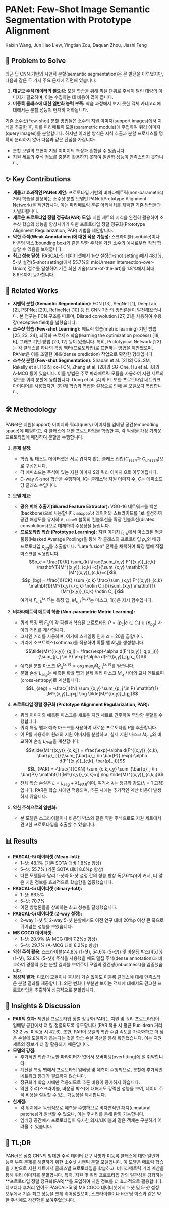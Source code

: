 # PANet: Few-Shot Image Semantic Segmentation with Prototype Alignment

Kaixin Wang, Jun Hao Liew, Yingtian Zou, Daquan Zhou, Jiashi Feng

## 🧩 Problem to Solve

최근 딥 CNN 기반의 시맨틱 분할(semantic segmentation)은 큰 발전을 이루었지만, 다음과 같은 두 가지 주요 문제에 직면해 있습니다:

1. **대규모 주석 데이터의 필요성:** 모델 학습을 위해 픽셀 단위로 주석이 달린 대량의 이미지가 필요하며, 이는 수집하는 데 비용이 많이 듭니다.
2. **미등록 클래스에 대한 일반화 능력 부족:** 학습 과정에서 보지 못한 객체 카테고리에 대해서는 분할 성능이 현저히 저하됩니다.

기존 소수샷(Few-shot) 분할 방법들은 소수의 지원 이미지(support images)에서 지식을 추출한 후, 이를 파라메트릭 모듈(parametric module)에 주입하여 쿼리 이미지(query images)를 분할합니다. 하지만 이러한 방식은 지식 추출과 분할 프로세스를 명확히 분리하지 않아 다음과 같은 단점을 가집니다:

- 분할 모델의 표현이 지원 이미지의 특징과 혼합될 수 있습니다.
- 지원 세트의 주석 정보를 충분히 활용하지 못하여 일반화 성능이 만족스럽지 못합니다.

## ✨ Key Contributions

- **새롭고 효과적인 PANet 제안:** 프로토타입 기반의 비파라메트릭(non-parametric) 거리 학습을 활용하는 소수샷 분할 모델인 PANet(Prototype Alignment Network)을 제안합니다. 이는 파라메트릭 분류 아키텍처를 채택한 기존 방법들과 차별화됩니다.
- **새로운 프로토타입 정렬 정규화(PAR) 도입:** 지원 세트의 지식을 완전히 활용하여 소수샷 학습의 성능을 향상시키기 위한 프로토타입 정렬 정규화(Prototype Alignment Regularization, PAR) 기법을 제안합니다.
- **약한 주석(Weak Annotations)에 대한 적용 가능성:** 스크라이블(scribble)이나 바운딩 박스(bounding box)와 같은 약한 주석을 가진 소수의 예시로부터 직접 학습할 수 있음을 보여줍니다.
- **최고 성능 달성:** PASCAL-5i 데이터셋에서 1-샷 설정(1-shot setting)에서 48.1%, 5-샷 설정(5-shot setting)에서 55.7%의 mIoU(mean Intersection-over-Union) 점수를 달성하여 기존 최신 기술(state-of-the-art)을 1.8%에서 최대 8.6%까지 능가합니다.

## 📎 Related Works

- **시맨틱 분할 (Semantic Segmentation):** FCN [13], SegNet [1], DeepLab [2], PSPNet [29], RefineNet [10] 등 딥 CNN 기반의 방법론들이 발전해왔습니다. 본 연구는 FCN 구조를 따르며, Dilated convolution [27, 2]을 사용하여 수용장(receptive field)을 넓혔습니다.
- **소수샷 학습 (Few-shot Learning):** 메트릭 학습(metric learning) 기반 방법 [25, 23, 24], 최적화 프로세스 학습(learning the optimization process) [18, 6], 그래프 기반 방법 [20, 12] 등이 있습니다. 특히, Prototypical Network [23]는 각 클래스를 하나의 특징 벡터(프로토타입)로 표현하는 방법을 제안했으며, PANet은 이를 조밀한 예측(dense prediction) 작업으로 확장한 형태입니다.
- **소수샷 분할 (Few-shot Segmentation):** Shaban et al. [21]의 OSLSM, Rakelly et al. [16]의 co-FCN, Zhang et al. [28]의 SG-One, Hu et al. [8]의 A-MCG 등이 있습니다. 이들 방법은 주로 파라메트릭 모듈을 사용하여 지원 세트의 정보를 쿼리 분할에 융합합니다. Dong et al. [4]의 PL 또한 프로토타입 네트워크 아이디어를 사용했지만, 3단계 학습과 복잡한 설정으로 인해 본 모델보다 복잡합니다.

## 🛠️ Methodology

PANet은 지원(support) 이미지와 쿼리(query) 이미지를 임베딩 공간(embedding space)에 매핑하고, 각 클래스에 대한 프로토타입을 학습한 후, 각 픽셀을 가장 가까운 프로토타입에 매칭하여 분할을 수행합니다.

1. **문제 설정:**

   - 학습 및 테스트 데이터셋은 서로 겹치지 않는 클래스 집합($C_{seen}$과 $C_{unseen}$)으로 구성됩니다.
   - 각 에피소드는 주석이 있는 지원 이미지 $S$와 쿼리 이미지 $Q$로 이루어집니다.
   - $C$-way $K$-shot 학습을 수행하며, $K$는 클래스당 지원 이미지 수, $C$는 에피소드당 클래스 수입니다.

2. **모델 개요:**

   - **공유 피처 추출기(Shared Feature Extractor):** VGG-16 네트워크를 백본(backbone)으로 사용합니다. `maxpool4` 레이어의 스트라이드를 1로 설정하여 공간 해상도를 유지하고, `conv5` 블록의 컨볼루션을 확장 컨볼루션(dilated convolutions)으로 대체하여 수용장을 늘립니다.
   - **프로토타입 학습 (Prototype Learning):** 지원 이미지 $I_{c,k}$에서 마스크된 평균 풀링(Masked Average Pooling)을 통해 각 클래스의 프로토타입 $p_c$와 배경 프로토타입 $p_{bg}$를 추출합니다. "Late fusion" 전략을 채택하여 특징 맵에 직접 마스크를 적용합니다.
     $$p_c = \frac{1}{K} \sum_{k} \frac{\sum_{x,y} F^{(x,y)}_{c,k} \mathbf{1}[M^{(x,y)}_{c,k}=c]}{\sum_{x,y} \mathbf{1}[M^{(x,y)}_{c,k}=c]}$$
     $$p_{bg} = \frac{1}{CK} \sum_{c,k} \frac{\sum_{x,y} F^{(x,y)}_{c,k} \mathbf{1}[M^{(x,y)}_{c,k} \notin C_i]}{\sum_{x,y} \mathbf{1}[M^{(x,y)}_{c,k} \notin C_i]}$$
     여기서 $F^{(x,y)}_{c,k}$는 특징 맵, $M^{(x,y)}_{c,k}$는 마스크, $\mathbf{1}(\cdot)$은 지시 함수입니다.

3. **비파라메트릭 메트릭 학습 (Non-parametric Metric Learning):**

   - 쿼리 특징 맵 $F_q$의 각 픽셀과 학습된 프로토타입 $P = \{p_c | c \in C_i\} \cup \{p_{bg}\}$ 사이의 거리를 계산합니다.
   - 코사인 거리를 사용하며, 여기에 스케일링 인자 $\alpha=20$을 곱합니다.
   - 거리에 소프트맥스(softmax)를 적용하여 확률 맵 $\tilde{M}_q$를 생성합니다:
     $$\tilde{M}^{(x,y)}_{q;j} = \frac{\exp(-\alpha d(F^{(x,y)}_q,p_j))}{\sum_{p_j \in P} \exp(-\alpha d(F^{(x,y)}_q,p_j))}$$
   - 예측된 분할 마스크 $\hat{M}^{(x,y)}_q = \arg \max_j \tilde{M}^{(x,y)}_{q;j}$를 얻습니다.
   - 분할 손실 $L_{seg}$는 예측된 확률 맵과 실제 쿼리 마스크 $M_q$ 사이의 교차 엔트로피(cross-entropy)로 계산됩니다:
     $$L_{seg} = -\frac{1}{N} \sum_{x,y} \sum_{p_j \in P} \mathbf{1}[M^{(x,y)}_q=j] \log \tilde{M}^{(x,y)}_{q;j}$$

4. **프로토타입 정렬 정규화 (Prototype Alignment Regularization, PAR):**

   - 쿼리 이미지와 예측된 마스크를 새로운 지원 세트로 간주하여 역방향 분할을 수행합니다.
   - 쿼리 특징 맵과 예측 마스크를 사용하여 새로운 프로토타입 $\bar{P}$를 추출합니다.
   - 이 $\bar{P}$를 사용하여 원래의 지원 이미지를 분할하고, 실제 지원 마스크 $M_{c,k}$와 비교하여 손실 $L_{PAR}$을 계산합니다:
     $$\tilde{M}^{(x,y)}_{c,k;j} = \frac{\exp(-\alpha d(F^{(x,y)}_{c,k}, \bar{p}_j))}{\sum_{\bar{p}_j \in \bar{P}} \exp(-\alpha d(F^{(x,y)}_{c,k}, \bar{p}_j))}$$
     $$L_{PAR} = -\frac{1}{CKN} \sum_{c,k,x,y} \sum_{\bar{p}_j \in \bar{P}} \mathbf{1}[M^{(x,y)}_{c,k}=j] \log \tilde{M}^{(x,y)}_{c,k;j}$$
   - 전체 학습 손실은 $L = L_{seg} + \lambda L_{PAR}$이며, 여기서 $\lambda$는 정규화 강도($\lambda=1$ 고정)입니다. PAR은 학습 시에만 적용되며, 추론 시에는 추가적인 계산 비용이 발생하지 않습니다.

5. **약한 주석으로의 일반화:**
   - 본 모델은 스크라이블이나 바운딩 박스와 같은 약한 주석으로도 지원 세트에서 견고한 프로토타입을 추출할 수 있습니다.

## 📊 Results

- **PASCAL-5i 데이터셋 (Mean-IoU):**
  - 1-샷: 48.1% (기존 SOTA 대비 1.8%p 향상)
  - 5-샷: 55.7% (기존 SOTA 대비 8.6%p 향상)
  - 다른 모델들과 달리 1-샷과 5-샷 설정 간의 성능 향상 폭(7.6%p)이 커서, 더 많은 지원 정보를 효과적으로 학습함을 입증했습니다.
- **PASCAL-5i 데이터셋 (Binary-IoU):**
  - 1-샷: 66.5%
  - 5-샷: 70.7%
  - 이전 방법론들을 상회하는 최고 성능을 달성했습니다.
- **PASCAL-5i 데이터셋 (2-way 설정):**
  - 2-way 1-샷 및 2-way 5-샷 분할에서도 이전 연구 대비 20%p 이상 큰 폭으로 뛰어넘는 성능을 보였습니다.
- **MS COCO 데이터셋:**
  - 1-샷: 20.9% (A-MCG 대비 7.2%p 향상)
  - 5-샷: 29.7% (A-MCG 대비 8.2%p 향상)
- **약한 주석 활용:** 스크라이블(44.8% (1-샷), 54.6% (5-샷)) 및 바운딩 박스(45.1% (1-샷), 52.8% (5-샷)) 주석을 사용했을 때도 밀집 주석(dense annotation)과 비교하여 경쟁력 있는 분할 결과를 보여주어 모델의 강건성(robustness)을 입증했습니다.
- **정성적 결과:** 디코더 모듈이나 후처리 기술 없이도 미등록 클래스에 대해 만족스러운 분할 결과를 제공합니다. 외관 변화나 부분만 보이는 객체에 대해서도 견고한 프로토타입을 추출하여 성공적으로 분할합니다.

## 🧠 Insights & Discussion

- **PAR의 효과:** 제안된 프로토타입 정렬 정규화(PAR)는 지원 및 쿼리 프로토타입이 임베딩 공간에서 더 잘 정렬되도록 유도합니다 (PAR 적용 시 평균 Euclidean 거리 32.2 vs. 미적용 시 42.6). 또한, PAR이 모델의 학습 수렴 속도를 가속화하고 더 낮은 손실에 도달하게 돕는다는 것을 학습 손실 곡선을 통해 확인했습니다. 이는 지원 세트의 정보가 더 잘 활용되기 때문입니다.
- **모델의 강점:**
  - 추가적인 학습 가능한 파라미터가 없어서 오버피팅(overfitting)에 덜 취약합니다.
  - 계산된 특징 맵에서 프로토타입 임베딩 및 예측이 수행되므로, 분할에 추가적인 네트워크 통과가 필요하지 않습니다.
  - 정규화가 학습 시에만 적용되므로 추론 비용이 증가하지 않습니다.
  - 약한 주석(스크라이블, 바운딩 박스)에 대해서도 강력한 성능을 보여, 데이터 주석 비용을 절감할 수 있는 가능성을 제시합니다.
- **한계점:**
  - 각 위치에서 독립적으로 예측을 수행하므로 비자연적인 패치(unnatural patches)가 발생할 수 있으나, 이는 후처리를 통해 완화 가능합니다.
  - 임베딩 공간에서 프로토타입이 유사한 의자/테이블과 같은 객체는 구분하기 어려울 수 있습니다.

## 📌 TL;DR

PANet은 심층 CNN의 방대한 주석 데이터 요구 사항과 미등록 클래스에 대한 일반화 능력 부족 문제를 해결하기 위한 소수샷 시맨틱 분할 모델입니다. 이 모델은 메트릭 학습을 기반으로 지원 세트에서 클래스별 프로토타입을 학습하고, 비파라메트릭 거리 계산을 통해 쿼리 이미지를 분할합니다. 특히, 지원 및 쿼리 프로토타입 간의 일관성을 강화하는 **프로토타입 정렬 정규화(PAR)**를 도입하여 지원 정보를 더 효과적으로 활용합니다. 디코더나 후처리 없이도 PASCAL-5i 및 MS COCO 데이터셋에서 1-샷 및 5-샷 설정 모두에서 기존 최고 성능을 크게 뛰어넘었으며, 스크라이블이나 바운딩 박스와 같은 약한 주석에도 강건함을 보여주었습니다.
